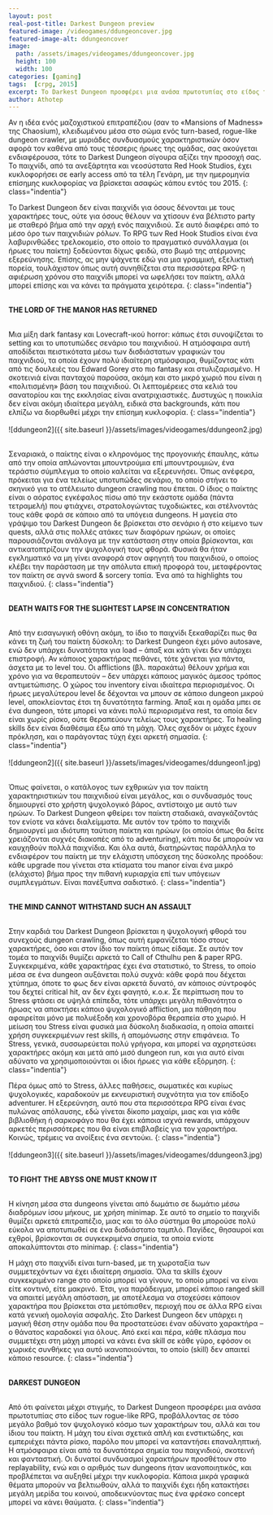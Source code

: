```yaml
---
layout: post
real-post-title: Darkest Dungeon preview
featured-image: /videogames/ddungeoncover.jpg
featured-image-alt: ddungeoncover
image:
  path: /assets/images/videogames/ddungeoncover.jpg
  height: 100
  width: 100
categories: [gaming]
tags:  [crpg, 2015]
excerpt: Το Darkest Dungeon προσφέρει μια ανάσα πρωτοτυπίας στο είδος των rogue-like RPG, προβάλλοντας σε τόσο μεγάλο βαθμό τον ψυχολογικό κόσμο των χαρακτήρων του, αλλά και του ίδιου του παίκτη.
author: Athotep
---
```


Αν η ιδέα ενός μαζοχιστικού επιτραπέζιου (σαν το «Mansions of Madness» της Chaosium), κλειδωμένου μέσα στο σώμα ενός turn-based, rogue-like dungeon crawler, με μυριάδες συνδυασμούς χαρακτηριστικών όσον αφορά τον καθένα από τους τέσσερις ήρωες της ομάδας, σας ακούγεται ενδιαφέρουσα, τότε το Darkest Dungeon σίγουρα αξίζει την προσοχή σας. Το παιχνίδι, από τα ανεξάρτητα και νεοσύστατα Red Hook Studios, έχει κυκλοφορήσει σε early access από τα τέλη Γενάρη, με την ημερομηνία επίσημης κυκλοφορίας να βρίσκεται ασαφώς κάπου εντός του 2015.
{: class="indentia"}

Το Darkest Dungeon δεν είναι παιχνίδι για όσους δένονται με τους χαρακτήρες τους, ούτε για όσους θέλουν να χτίσουν ένα βέλτιστο party με σταθερό βήμα από την αρχή ενός παιχνιδιού. Σε αυτό διαφέρει από το μέσο όρο των παιχνιδιών ρόλων. Το RPG των Red Hook Studios είναι ένα λαβυρινθώδες τρελοκομείο, στο οποίο το πραγματικό συνάλλαγμα (οι ήρωες του παίκτη) ξοδεύονται δίχως φειδώ, στο βωμό της ατέρμονης εξερεύνησης. Επίσης, ας μην ψάχνετε εδώ για μια γραμμική, εξελικτική πορεία, τουλάχιστον όπως αυτή συνηθίζεται στα περισσότερα RPG· η αφιέρωση χρόνου στο παιχνίδι μπορεί να ωφελήσει τον παίκτη, αλλά μπορεί επίσης και να κάνει τα πράγματα χειρότερα.
{: class="indentia"}  
<br>

**THE LORD OF THE MANOR HAS RETURNED**  
<br>

Μια μίξη dark fantasy και Lovecraft-ικού horror: κάπως έτσι συνοψίζεται το setting και το υποτυπώδες σενάριο του παιχνιδιού. Η ατμόσφαιρα αυτή αποδίδεται πειστικότατα μέσω των δισδιάστατων γραφικών του παιχνιδιού, τα οποία έχουν πολύ ιδιαίτερη ατμόσφαιρα, θυμίζοντας κάτι από τις δουλειές του Edward Gorey στο πιο fantasy και στυλιζαρισμένο. Η σκοτεινιά είναι πανταχού παρούσα, ακόμη και στο μικρό χωριό που είναι η «πολιτισμένη» βάση του παιχνιδιού. Οι λεπτομέρειες στα κελιά του σανατορίου και της εκκλησίας είναι ανατριχιαστικές. Δυστυχώς η ποικιλία δεν είναι ακόμη ιδιαίτερα μεγάλη, ειδικά στα backgrounds, κάτι που ελπίζω να διορθωθεί μέχρι την επίσημη κυκλοφορία.
{: class="indentia"}  
<br>
![ddungeon2]({{ site.baseurl }}/assets/images/videogames/ddungeon2.jpg)  
<br>

Σεναριακά, ο παίκτης είναι ο κληρονόμος της προγονικής έπαυλης, κάτω από την οποία απλώνονται μπουντρούμια επί μπουντρουμιών, ένα τεράστιο σύμπλεγμα το οποίο καλείται να εξερευνήσει. Όπως ανέφερα, πρόκειται για ένα τελείως υποτυπώδες σενάριο, το οποίο στήνει το σκηνικό για το ατέλειωτο dungeon crawling που έπεται. Ο ίδιος ο παίκτης είναι ο αόρατος εγκέφαλος πίσω από την εκάστοτε ομάδα (πάντα τετραμελή) που φτιάχνει, στρατολογώντας τυχοδιώκτες, και στέλνοντάς τους κάθε φορά σε κάποιο από τα υπόγεια dungeons. Η μαγεία στο γράψιμο του Darkest Dungeon δε βρίσκεται στο σενάριο ή στο κείμενο των quests, αλλά στις πολλές ατάκες των διαφόρων ηρώων, οι οποίες παρουσιάζονται ανάλογα με την κατάσταση στην οποία βρίσκονται, και αντικατοπτρίζουν την ψυχολογική τους φθορά. Φυσικά θα ήταν εγκληματικό να μη γίνει αναφορά στον αφηγητή του παιχνιδιού, ο οποίος κλέβει την παράσταση με την απόλυτα επική προφορά του, μεταφέροντας τον παίκτη σε αγνά sword & sorcery τοπία. Ένα από τα highlights του παιχνιδιού.
{: class="indentia"}  
<br>

**DEATH WAITS FOR THE SLIGHTEST LAPSE IN CONCENTRATION**  
<br>

Από την εισαγωγική οθόνη ακόμη, το ίδιο το παιχνίδι ξεκαθαρίζει πως θα κάνει τη ζωή του παίκτη δύσκολη: το Darkest Dungeon έχει μόνο autosave, ενώ δεν υπάρχει δυνατότητα για load – άπαξ και κάτι γίνει δεν υπάρχει επιστροφή. Αν κάποιος χαρακτήρας πεθάνει, τότε χάνεται για πάντα, άσχετα με το level του. Οι afflictions (βλ. παρακάτω) θέλουν χρήμα και χρόνο για να θεραπευτούν – δεν υπάρχει κάποιος μαγικός άμεσος τρόπος αντιμετώπισης. Ο χώρος του inventory είναι ιδιαίτερα περιορισμένος. Οι ήρωες μεγαλύτερου level δε δέχονται να μπουν σε κάποιο dungeon μικρού level, αποκλείοντας έτσι τη δυνατότητα farming. Άπαξ και η ομάδα μπει σε ένα dungeon, τότε μπορεί να κάνει πολύ περιορισμένα rest, τα οποία δεν είναι χωρίς ρίσκο, ούτε θεραπεύουν τελείως τους χαρακτήρες. Τα healing skills δεν είναι διαθέσιμα έξω από τη μάχη. Όλες σχεδόν οι μάχες έχουν πρόκληση, και ο παράγοντας τύχη έχει αρκετή σημασία.
{: class="indentia"}  
<br>
![ddungeon2]({{ site.baseurl }}/assets/images/videogames/ddungeon1.jpg)  
<br>

Όπως φαίνεται, ο κατάλογος των εχθρικών για τον παίκτη χαρακτηριστικών του παιχνιδιού είναι μεγάλος, και ο συνδυασμός τους δημιουργεί στο χρήστη ψυχολογικό βάρος, αντίστοιχο με αυτό των ηρώων. Το Darkest Dungeon φθείρει τον παίκτη σταδιακά, αναγκάζοντάς τον ενίοτε να κάνει διαλείμματα. Με αυτόν τον τρόπο το παιχνίδι δημιουργεί μια ιδιότυπη ταύτιση παίκτη και ηρώων (οι οποίοι όπως θα δείτε χρειάζονται συχνές διακοπές από το adventuring), κάτι που δε μπορούν να καυχηθούν πολλά παιχνίδια. Και όλα αυτά, διατηρώντας παράλληλα το ενδιαφέρον του παίκτη με την ελάχιστη υπόσχεση της δύσκολης προόδου: κάθε upgrade που γίνεται στα κτίσματα του manor είναι ένα μικρό (ελάχιστο) βήμα προς την πιθανή κυριαρχία επί των υπόγειων συμπλεγμάτων. Είναι πανέξυπνα σαδιστικό.
{: class="indentia"}  
<br>

**THE MIND CANNOT WITHSTAND SUCH AN ASSAULT**  
<br>

Στην καρδιά του Darkest Dungeon βρίσκεται η ψυχολογική φθορά του συνεχούς dungeon crawling, όπως αυτή εμφανίζεται τόσο στους χαρακτήρες, όσο και στον ίδιο τον παίκτη όπως είδαμε. Σε αυτόν τον τομέα το παιχνίδι θυμίζει αρκετά το Call of Cthulhu pen & paper RPG. Συγκεκριμένα, κάθε χαρακτήρας έχει ένα στατιστικό, το Stress, το οποίο μέσα σε ένα dungeon αυξάνεται πολύ συχνά: κάθε φορά που δέχεται χτύπημα, όποτε το φως δεν είναι αρκετά δυνατό, αν κάποιος σύντροφός του δεχτεί critical hit, αν δεν έχει φαγητό, κ.ο.κ. Σε περίπτωση που το Stress φτάσει σε υψηλά επίπεδα, τότε υπάρχει μεγάλη πιθανότητα ο ήρωας να αποκτήσει κάποιο ψυχολογικό affliction, μια πάθηση που αφαιρείται μόνο με πολυέξοδη και χρονοβόρα θεραπεία στο χωριό. Η μείωση του Stress είναι φυσικά μια δύσκολη διαδικασία, η οποία απαιτεί χρήση συγκεκριμένων rest skills, ή απομόνωσης στην επιφάνεια. Το Stress, γενικά, συσσωρεύεται πολύ γρήγορα, και μπορεί να αχρηστεύσει χαρακτήρες ακόμη και μετά από μισό dungeon run, και για αυτό είναι αδύνατο να χρησιμοποιούνται οι ίδιοι ήρωες για κάθε εξόρμηση.
{: class="indentia"}

Πέρα όμως από το Stress, άλλες παθήσεις, σωματικές και κυρίως ψυχολογικές, καραδοκούν με εκνευριστική συχνότητα για τον επίδοξο adventurer. Η εξερεύνηση, αυτό που στα περισσότερα RPG είναι ένας πυλώνας απόλαυσης, εδώ γίνεται δίκοπο μαχαίρι, μιας και για κάθε βιβλιοθήκη ή σαρκοφάγο που θα έχει κάποια ισχνά rewards, υπάρχουν αρκετές περισσότερες που θα είναι επιβλαβείς για τον χαρακτήρα. Κοινώς, τρέμεις να ανοίξεις ένα σεντούκι.
{: class="indentia"}  
<br>
![ddungeon3]({{ site.baseurl }}/assets/images/videogames/ddungeon3.jpg)  
<br>

**TO FIGHT THE ABYSS ONE MUST KNOW IT**  
<br>

Η κίνηση μέσα στα dungeons γίνεται από δωμάτιο σε δωμάτιο μέσω διαδρόμων ίσου μήκους, με χρήση minimap. Σε αυτό το σημείο το παιχνίδι θυμίζει αρκετά επιτραπέζιο, μιας και το όλο σύστημα θα μπορούσε πολύ εύκολα να αποτυπωθεί σε ένα δισδιάστατο ταμπλό. Παγίδες, θησαυροί και εχθροί, βρίσκονται σε συγκεκριμένα σημεία, τα οποία ενίοτε αποκαλύπτονται στο minimap.
{: class="indentia"}

Η μάχη στο παιχνίδι είναι turn-based, με τη χωροταξία των συμμετεχόντων να έχει ιδιαίτερη σημασία. Όλα τα skills έχουν συγκεκριμένο range στο οποίο μπορεί να γίνουν, το οποίο μπορεί να είναι είτε κοντινό, είτε μακρινό. Έτσι, για παράδειγμα, μπορεί κάποιο ranged skill να απαιτεί μεγάλη απόσταση, με αποτέλεσμα να στοχεύσει κάποιον χαρακτήρα που βρίσκεται στα μετόπισθεν, περιοχή που σε άλλα RPG είναι κατά γενική ομολογία ασφαλής. Στο Darkest Dungeon δεν υπάρχει η μαγική θέση στην ομάδα που θα προστατεύσει έναν αδύνατο χαρακτήρα – ο θάνατος καραδοκεί για όλους. Από εκεί και πέρα, κάθε πλάσμα που συμμετέχει στη μάχη μπορεί να κάνει ένα skill σε κάθε γύρο, εφόσον οι χωρικές συνθήκες για αυτό ικανοποιούνται, το οποίο (skill) δεν απαιτεί κάποιο resource.
{: class="indentia"}  
<br>

**DARKEST DUNGEON**  
<br>

Από ότι φαίνεται μέχρι στιγμής, το Darkest Dungeon προσφέρει μια ανάσα πρωτοτυπίας στο είδος των rogue-like RPG, προβάλλοντας σε τόσο μεγάλο βαθμό τον ψυχολογικό κόσμο των χαρακτήρων του, αλλά και του ίδιου του παίκτη. Η μάχη του είναι σχετικά απλή και ενστικτώδης, και εμπεριέχει πάντα ρίσκο, παρόλο που μπορεί να καταντήσει επαναληπτική. Η ατμόσφαιρα είναι από τα δυνατότερα σημεία του παιχνιδιού, σκοτεινή και φανταστική. Οι δυνατοί συνδυασμοί χαρακτήρων προσθέτουν στο replayability, ενώ και ο αριθμός των dungeons ήταν ικανοποιητικός, και προβλέπεται να αυξηθεί μέχρι την κυκλοφορία. Κάποια μικρά γραφικά θέματα μπορούν να βελτιωθούν, αλλά το παιχνίδι έχει ήδη κατακτήσει μεγάλη μερίδα του κοινού, αποδεικνύοντας πως ένα φρέσκο concept μπορεί να κάνει θαύματα.
{: class="indentia"}
